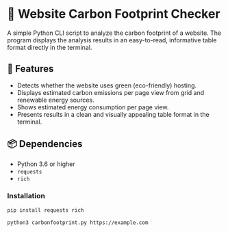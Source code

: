 # 🌱 Website Carbon Footprint Checker

A simple Python CLI script to analyze the carbon footprint of a website. The program displays the analysis results in an easy-to-read, informative table format directly in the terminal.

## 🧰 Features

- Detects whether the website uses green (eco-friendly) hosting.
- Displays estimated carbon emissions per page view from grid and renewable energy sources.
- Shows estimated energy consumption per page view.
- Presents results in a clean and visually appealing table format in the terminal.


## 📦 Dependencies

- Python 3.6 or higher
- `requests`
- `rich`

### Installation

```bash
pip install requests rich

python3 carbonfootprint.py https://example.com
